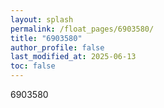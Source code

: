 ```yaml
---
layout: splash
permalink: /float_pages/6903580/
title: "6903580"
author_profile: false
last_modified_at: 2025-06-13
toc: false
---
```

 
6903580
